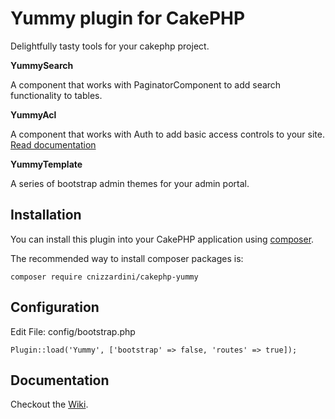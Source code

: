 # Yummy plugin for CakePHP

Delightfully tasty tools for your cakephp project. 

**YummySearch** 

A component that works with PaginatorComponent to add search functionality to tables.

**YummyAcl**

A component that works with Auth to add basic access controls to your site. [Read documentation](https://github.com/cnizzardini/cakephp-yummy/wiki/YummyACL)

**YummyTemplate** 

A series of bootstrap admin themes for your admin portal.

## Installation

You can install this plugin into your CakePHP application using [composer](http://getcomposer.org).

The recommended way to install composer packages is:

```
composer require cnizzardini/cakephp-yummy
```

## Configuration

Edit File: config/bootstrap.php

```
Plugin::load('Yummy', ['bootstrap' => false, 'routes' => true]);
```

## Documentation

Checkout the [Wiki](https://github.com/cnizzardini/cakephp-yummy/wiki/).